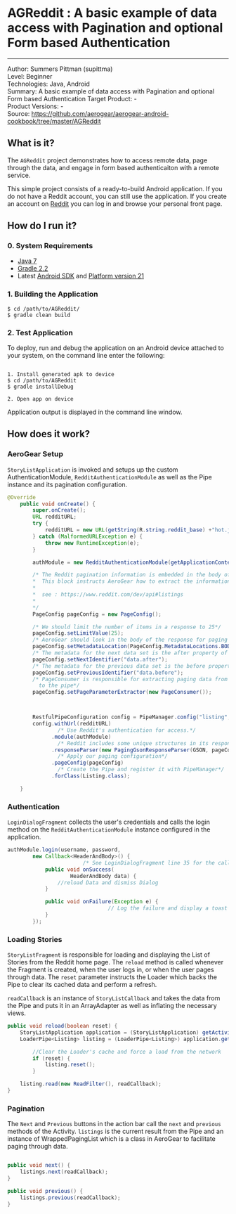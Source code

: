 # AGReddit : A basic example of data access with Pagination and optional Form based Authentication
---------
Author: Summers Pittman (supittma)   
Level: Beginner  
Technologies: Java, Android  
Summary: A basic example of data access with Pagination and optional Form based Authentication
Target Product: -   
Product Versions: -   
Source: https://github.com/aerogear/aerogear-android-cookbook/tree/master/AGReddit

## What is it?

The ```AGReddit``` project demonstrates how to access remote data, page through the data, and engage in form based authenticaiton with a remote service.

This simple project consists of a ready-to-build Android application. If you do not have a Reddit account, you can still use the application.  If you create an account on [Reddit](http://www.reddit.com) you can log in and browse your personal front page.


## How do I run it?

### 0. System Requirements

* [Java 7](http://www.oracle.com/technetwork/java/javase/downloads/index.html)
* [Gradle 2.2](http://www.gradle.org/)
* Latest [Android SDK](https://developer.android.com/sdk/index.html) and [Platform version 21](http://developer.android.com/tools/revisions/platforms.html)

### 1. Building the Application

```shell
$ cd /path/to/AGReddit/
$ gradle clean build
```

### 2. Test Application

To deploy, run and debug the application on an Android device attached to your system, on the command line enter the following:

```shell

1. Install generated apk to device
$ cd /path/to/AGReddit
$ gradle installDebug

2. Open app on device

```

Application output is displayed in the command line window.

## How does it work?

### AeroGear Setup
`StoryListApplication` is invoked and setups up the custom AuthenticationModule, `RedditAuthenticationModule` as well as the Pipe instance and its pagination configuration.

```java
@Override
	public void onCreate() {
		super.onCreate();
		URL redditURL;
		try {
			redditURL = new URL(getString(R.string.reddit_base) +"hot.json");
		} catch (MalformedURLException e) {
			throw new RuntimeException(e);
		}

		authModule = new RedditAuthenticationModule(getApplicationContext());

        /* The Reddit pagination information is embedded in the body of a Listing response.
        *  This block instructs AeroGear how to extract the information.
        *
        *  see : https://www.reddit.com/dev/api#listings
        *
        */
        PageConfig pageConfig = new PageConfig();

        /* We should limit the number of items in a response to 25*/
        pageConfig.setLimitValue(25);
        /* AeroGear should look in the body of the response for paging metadata. */
        pageConfig.setMetadataLocation(PageConfig.MetadataLocations.BODY);
        /* The metadata for the next data set is the after property of the response data. */
        pageConfig.setNextIdentifier("data.after");
        /* The metadata for the previous data set is the before property of the response data. */
        pageConfig.setPreviousIdentifier("data.before");
        /* PageConsumer is responsible for extracting paging data from the response and providing it
          to the pipe*/
        pageConfig.setPageParameterExtractor(new PageConsumer());



        RestfulPipeConfiguration config = PipeManager.config("listing", RestfulPipeConfiguration.class);
        config.withUrl(redditURL)
                /* Use Reddit's authentication for access.*/
              .module(authModule)
                /* Reddit includes some unique structures in its response that we must configure.*/
              .responseParser(new PagingGsonResponseParser(GSON, pageConfig))
                /* Apply our paging configuration*/
              .pageConfig(pageConfig)
                /* Create the Pipe and register it with PipeManager*/
              .forClass(Listing.class);

	}
```


### Authentication

`LoginDialogFragment` collects the user's credentials and calls the login method on the `RedditAuthenticationModule` instance configured in the application.

```java
authModule.login(username, password,
		new Callback<HeaderAndBody>() {
                        /* See LoginDialogFragment line 35 for the call back implementation*/
			public void onSuccess(
					HeaderAndBody data) {
				//reload Data and dismiss Dialog
			}

			public void onFailure(Exception e) {
                                // Log the failure and display a toast
			}
		});
```

### Loading Stories

`StoryListFragment` is responsible for loading and displaying the List of Stories from the Reddit home page.  The `reload` method is called whenever the Fragment is created, when the user logs in, or when the user pages through data.  The `reset` parameter instructs the Loader which backs the Pipe to clear its cached data and perform a refresh.

`readCallback` is an instance of `StoryListCallback` and takes the data from the Pipe and puts it in an ArrayAdapter as well as inflating the necessary views.

```java
public void reload(boolean reset) {
	StoryListApplication application = (StoryListApplication) getActivity().getApplication();
	LoaderPipe<Listing> listing = (LoaderPipe<Listing>) application.getListing(this);

        //Clear the Loader's cache and force a load from the network
        if (reset) {
            listing.reset();
        }

	listing.read(new ReadFilter(), readCallback);
}
```

### Pagination

The `Next` and `Previous` buttons in the action bar call the `next` and `previous` methods of the Activity.  `listings` is the current result from the Pipe and an instance of WrappedPagingList which is a class in AeroGear to facilitate paging through data.

```java

public void next() {
	listings.next(readCallback);
}

public void previous() {
	listings.previous(readCallback);
}
```

